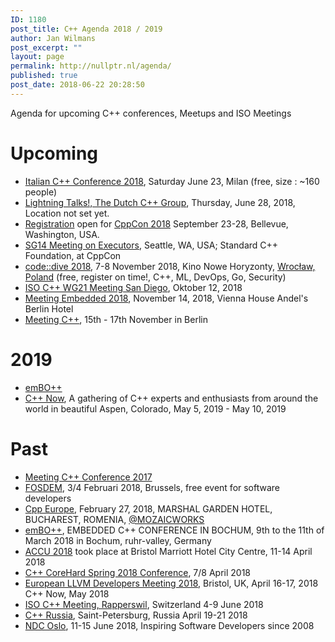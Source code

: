 ```yaml
---
ID: 1180
post_title: C++ Agenda 2018 / 2019
author: Jan Wilmans
post_excerpt: ""
layout: page
permalink: http://nullptr.nl/agenda/
published: true
post_date: 2018-06-22 20:28:50
---
```

Agenda for upcoming C++ conferences, Meetups and ISO Meetings

# Upcoming

*   [Italian C++ Conference 2018][1], Saturday June 23, Milan (free, size : ~160 people)
*   [Lightning Talks!, The Dutch C++ Group][2], Thursday, June 28, 2018, Location not set yet.
*   [Registration][3] open for [CppCon 2018][4] September 23-28, Bellevue, Washington, USA.
*   [SG14 Meeting on Executors][5], Seattle, WA, USA; Standard C++ Foundation, at CppCon
*   [code::dive 2018][6], 7-8 November 2018, Kino Nowe Horyzonty, [Wrocław, Poland][7] (free, register on time!, C++, ML, DevOps, Go, Security)
*   [ISO C++ WG21 Meeting San Diego][8], Oktober 12, 2018
*   [Meeting Embedded 2018][9], November 14, 2018, Vienna House Andel's Berlin Hotel
*   [Meeting C++][10], 15th - 17th November in Berlin

# 2019

*   [emBO++][11]
*   [C++ Now][12], A gathering of C++ experts and enthusiasts from around the world in beautiful Aspen, Colorado, May 5, 2019 - May 10, 2019

# Past

*   [Meeting C++ Conference 2017][13]
*   [FOSDEM][14], 3/4 Februari 2018, Brussels, free event for software developers
*   [Cpp Europe][15], February 27, 2018, MARSHAL GARDEN HOTEL, BUCHAREST, ROMENIA, [@MOZAICWORKS][16]
*   [emBO++][11], EMBEDDED C++ CONFERENCE IN BOCHUM, 9th to the 11th of March 2018 in Bochum, ruhr-valley, Germany
*   [ACCU 2018][17] took place at Bristol Marriott Hotel City Centre, 11-14 April 2018
*   [C++ CoreHard Spring 2018 Сonference][18], 7/8 April 2018
*   [European LLVM Developers Meeting 2018][19], Bristol, UK, April 16-17, 2018 C++ Now, May 2018
*   [ISO C++ Meeting, Rapperswil][20], Switzerland 4-9 June 2018
*   [C++ Russia][21], Saint-Petersburg, Russia April 19-21 2018
*   [NDC Oslo][22], 11-15 June 2018, Inspiring Software Developers since 2008

 [1]: https://www.italiancpp.org/event/itcppcon18/
 [2]: https://www.meetup.com/The-Dutch-Cpp-Group/events/251860695/?rv=me1&_xtd=gatlbWFpbF9jbGlja9oAJGU4ZTdiNDI2LThkNGUtNDYwZS1iMjJmLTEwYzkzMWY0MTU0ZQ&_af=event&_af_eid=251860695&https=on
 [3]: https://www.eventbrite.com/e/cppcon-2018-registration-38781666007
 [4]: https://cppcon.org/
 [5]: https://isocpp.org/std/meetings-and-participation/upcoming-meetings
 [6]: http://codedive.pl/
 [7]: https://www.google.nl/maps/place/Wroc%C5%82aw,+Poland/data=!4m2!3m1!1s0x470fe9c2d4b58abf:0xb70956aec205e0f5?sa=X&ved=0ahUKEwib2cvFgOjbAhUM16QKHaBIDeEQ8gEI0wEwEQ
 [8]: http://open-std.org/JTC1/SC22/WG21/docs/papers/2018/n4715.pdf
 [9]: https://meetingembedded.com/2018/
 [10]: http://meetingcpp.com/
 [11]: https://www.embo.io/
 [12]: http://cppnow.org/
 [13]: http://meetingcpp.com/2017/
 [14]: https://fosdem.org/2018/
 [15]: https://cppeurope.com/
 [16]: https://twitter.com/@mozaicworks
 [17]: https://conference.accu.org/2018/accu2018.html
 [18]: http://conference.corehard.by/
 [19]: http://llvm.org/devmtg/2018-04/
 [20]: http://open-std.org/JTC1/SC22/WG21/docs/papers/2018/n4745.html
 [21]: http://cppconf.ru/
 [22]: https://ndcoslo.com/